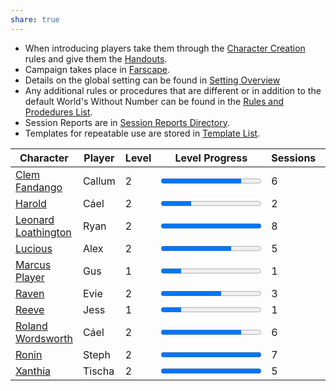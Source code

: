 ```yaml
---  
share: true  
---  
```

- When introducing players take them through the [Character Creation](./Rules/Character%20Creation.md) rules and give them the [Handouts](./Rules/Handouts.md).  
- Campaign takes place in [Farscape](Farscape.md).  
- Details on the global setting can be found in [Setting Overview](Setting%20Overview.md)  
- Any additional rules or procedures that are different or in addition to the default World's Without Number can be found in the [Rules and Prodedures List](./Meta/Tables/Rules%20and%20Prodedures%20List.md).  
- Session Reports are in [Session Reports Directory](Session%20Reports%20Directory.md).  
- Templates for repeatable use are stored in [Template List](Template%20List.md).  
  
  
| Character                                                         | Player | Level | Level Progress                             | Sessions | Renown |  
| ----------------------------------------------------------------- | ------ | ----- | ------------------------------------------ | -------- | ------ |  
| [Clem Fandango](./Player%20Characters/Clem%20Fandango.md)             | Callum | 2     | <progress id="file" value="8" max="10" />  | 6        | 12     |  
| [Harold](./Player%20Characters/Harold.md)                           | Cáel   | 2     | <progress id="file" value="3" max="10" />  | 2        | 4      |  
| [Leonard Loathington](./Player%20Characters/Leonard%20Loathington.md) | Ryan   | 2     | <progress id="file" value="10" max="10" /> | 8        | 14     |  
| [Lucious](./Player%20Characters/Lucious.md)                         | Alex   | 2     | <progress id="file" value="7" max="10" />  | 5        | 6      |  
| [Marcus Player](./Player%20Characters/Marcus%20Player.md)             | Gus    | 1     | <progress id="file" value="1" max="5" />   | 1        | 1      |  
| [Raven](./Player%20Characters/Raven.md)                             | Evie   | 2     | <progress id="file" value="6" max="10" />  | 3        | 4      |  
| [Reeve](./Player%20Characters/Reeve.md)                             | Jess   | 1     | <progress id="file" value="1" max="5" />   | 1        | 1      |  
| [Roland Wordsworth](./Player%20Characters/Roland%20Wordsworth.md)     | Cáel   | 2     | <progress id="file" value="8" max="10" />  | 6        | 21     |  
| [Ronin](./Player%20Characters/Ronin.md)                             | Steph  | 2     | <progress id="file" value="10" max="10" /> | 7        | 14     |  
| [Xanthia](./Player%20Characters/Xanthia.md)                         | Tischa | 2     | <progress id="file" value="10" max="10" /> | 5        | 6      |  
  
  
  
